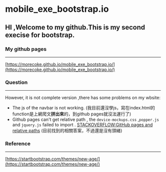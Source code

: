 # mobile_exe_bootstrap.io
## HI ,Welcome to my github.This is my second execise for bootstrap.
### My github pages
---
[https://morecoke.github.io/mobile_exe_bootstrap.io/](https://morecoke.github.io/mobile_exe_bootstrap.io/)
### Question
---
However, it is not complete version ,there has some problems on my wbsite:
* The js of the navbar is not working. (我目前還沒學js，寫在index.html的function是上網爬文**拼出來**的，到github pages就沒法運行了)
* Github pages can't get relative path , the `device-mockups.css` ,`popper.js` and `jquery.js` failed to import . [STACKOVERFLOW:GitHub pages and relative paths](https://stackoverflow.com/questions/16316311/github-pages-and-relative-paths/41127983#41127983)
(目前找到的相關答案，不過還是沒有頭緒)
### Reference
---
[https://startbootstrap.com/themes/new-age/](https://startbootstrap.com/themes/new-age/)
